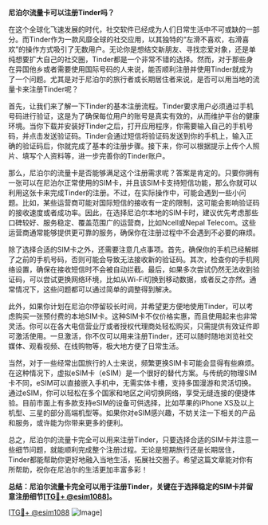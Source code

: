 **尼泊尔流量卡可以注册Tinder吗？**

在这个全球化飞速发展的时代，社交软件已经成为人们日常生活中不可或缺的一部分。而Tinder作为一款风靡全球的社交应用，以其独特的“左滑不喜欢，右滑喜欢”的操作方式吸引了无数用户。无论你是想结交新朋友、寻找恋爱对象，还是单纯想要扩大自己的社交圈，Tinder都是一个非常不错的选择。然而，对于那些身在异国他乡或者需要使用国际号码的人来说，能否顺利注册并使用Tinder就成为了一个问题。尤其是对于尼泊尔的旅行者或长期居住者来说，是否可以用当地的流量卡来注册Tinder呢？

首先，让我们来了解一下Tinder的基本注册流程。Tinder要求用户必须通过手机号码进行验证，这是为了确保每位用户的账号是真实有效的，从而维护平台的健康环境。当你下载并安装好Tinder之后，打开应用程序，你需要输入自己的手机号码，并点击发送验证码。Tinder会通过短信将验证码发送到你的手机上，输入正确的验证码后，你就完成了基本的注册步骤。接下来，你可以根据提示上传个人照片、填写个人资料等，进一步完善你的Tinder账户。

那么，尼泊尔的流量卡是否能够满足这个注册需求呢？答案是肯定的。只要你拥有一张可以在尼泊尔正常使用的SIM卡，并且该SIM卡支持短信功能，那么你就可以利用这张卡来完成Tinder的注册。不过，在实际操作中，可能会遇到一些小问题。比如，某些运营商可能对国际短信的接收有一定的限制，这可能会影响验证码的接收速度或者成功率。因此，在选择尼泊尔本地的SIM卡时，建议优先考虑那些口碑较好、服务稳定、覆盖范围广的运营商，比如Ncell或Nepal Telecom。这些运营商通常能够提供更可靠的服务，确保你在注册过程中不会遇到不必要的麻烦。

除了选择合适的SIM卡之外，还需要注意几点事项。首先，确保你的手机已经解绑了之前的手机号码，否则可能会导致无法接收新的验证码。其次，检查你的手机网络设置，确保在接收短信时不会被自动拦截。最后，如果多次尝试仍然无法收到验证码，可以尝试更换网络环境，比如从Wi-Fi切换到移动数据，或者反之亦然。通常情况下，这些问题都可以通过简单的调整得到解决。

此外，如果你计划在尼泊尔停留较长时间，并希望更方便地使用Tinder，可以考虑购买一张预付费的本地SIM卡。这种SIM卡不仅价格实惠，而且使用起来也非常灵活。你可以在各大电信营业厅或者授权代理商处轻松购买，只需提供有效证件即可激活使用。一旦激活，你不仅可以用来注册Tinder，还可以随时随地浏览社交媒体、观看视频、在线购物等，极大地方便了日常生活。

当然，对于一些经常出国旅行的人士来说，频繁更换SIM卡可能会显得有些麻烦。在这种情况下，虚拟eSIM卡（eSIM）是一个很好的替代方案。与传统的物理SIM卡不同，eSIM可以直接嵌入手机中，无需实体卡槽，支持多国漫游和灵活切换。通过eSIM，你可以轻松在多个国家和地区之间切换网络，享受无缝连接的便捷体验。目前市面上有多款支持eSIM的设备可供选择，比如苹果的iPhone XS及以上机型、三星的部分高端机型等。如果你对eSIM感兴趣，不妨关注一下相关的产品和服务，或许能为你带来更多的便利。

总之，尼泊尔的流量卡完全可以用来注册Tinder，只要选择合适的SIM卡并注意一些细节问题，就能顺利完成整个注册过程。无论是短期旅行还是长期居住，Tinder都能帮助你更好地融入当地生活，拓展社交圈子。希望这篇文章能对你有所帮助，祝你在尼泊尔的生活更加丰富多彩！

**总结：尼泊尔流量卡完全可以用于注册Tinder，关键在于选择稳定的SIM卡并留意注册细节[[TG💪+ @esim1088](https://t.me/s/esim1088)]。**

[[TG💪+ @esim1088](https://t.me/s/esim1088) ![Image](https://i.postimg.cc/4NQfJmqS/Snipaste-2025-05-13-00-14-12.png)]